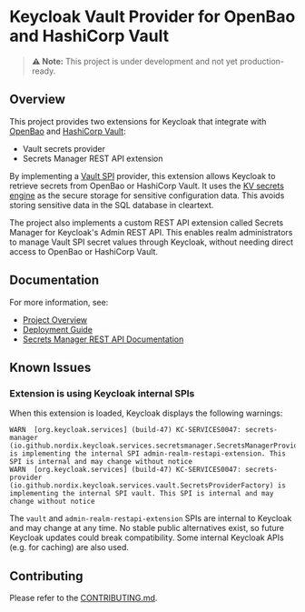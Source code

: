 # Keycloak Vault Provider for OpenBao and HashiCorp Vault

> **⚠️ Note:**
> This project is under development and not yet production-ready.

## Overview

This project provides two extensions for Keycloak that integrate with [OpenBao](https://openbao.org/) and [HashiCorp Vault](https://developer.hashicorp.com/vault):

- Vault secrets provider
- Secrets Manager REST API extension

By implementing a [Vault SPI](https://www.keycloak.org/server/vault) provider, this extension allows Keycloak to retrieve secrets from OpenBao or HashiCorp Vault.
It uses the [KV secrets engine](https://openbao.org/docs/secrets/kv/) as the secure storage for sensitive configuration data.
This avoids storing sensitive data in the SQL database in cleartext.

The project also implements a custom REST API extension called Secrets Manager for Keycloak's Admin REST API.
This enables realm administrators to manage Vault SPI secret values through Keycloak, without needing direct access to OpenBao or HashiCorp Vault.

## Documentation

For more information, see:

- [Project Overview](docs/overview.md)
- [Deployment Guide](docs/deployment.md)
- [Secrets Manager REST API Documentation](docs/api.md)

## Known Issues

### Extension is using Keycloak internal SPIs

When this extension is loaded, Keycloak displays the following warnings:

```
WARN  [org.keycloak.services] (build-47) KC-SERVICES0047: secrets-manager (io.github.nordix.keycloak.services.secretsmanager.SecretsManagerProviderFactory) is implementing the internal SPI admin-realm-restapi-extension. This SPI is internal and may change without notice
WARN  [org.keycloak.services] (build-47) KC-SERVICES0047: secrets-provider (io.github.nordix.keycloak.services.vault.SecretsProviderFactory) is implementing the internal SPI vault. This SPI is internal and may change without notice
```

The `vault` and `admin-realm-restapi-extension` SPIs are internal to Keycloak and may change at any time. No stable public alternatives exist, so future Keycloak updates could break compatibility. Some internal Keycloak APIs (e.g. for caching) are also used.

## Contributing

Please refer to the [CONTRIBUTING.md](CONTRIBUTING.md).
